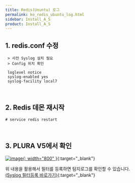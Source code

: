 ```yaml
---
title: Redis(Ununtu) 로그
permalink: ko_redis_ubuntu_log.html
sidebar: Install_A_S
product: Install_A_S
---
```



## 1. redis.conf 수정

     > 사전 Syslog 설치 필요
     > Config 위치 확인

     loglevel notice
     syslog-enabled yes
     syslog-facility local7

<br />

## 2. Redis 데몬 재시작

`# service redis restart`

<br />

## 3. PLURA V5에서 확인

[![image](/docs/images/Ins_G/redis_u/1.png){: width="800" }](/docs/images/Ins_G/redis_u/1.png){:target="_blank"}

위 내용을 활용해서 필터를 등록하면 탐지로그를 확인할 수 있습니다.   
[(Syslog 필터등록 바로가기)](https://qubitsec.github.io/ko_f_regi_syslog.html){:target="_blank"}
